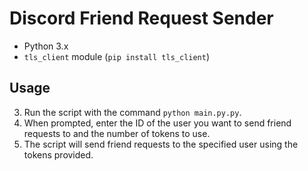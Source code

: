 # Discord Friend Request Sender

- Python 3.x
- `tls_client` module (`pip install tls_client`)

## Usage

3. Run the script with the command `python main.py.py`.
4. When prompted, enter the ID of the user you want to send friend requests to and the number of tokens to use.
5. The script will send friend requests to the specified user using the tokens provided.
